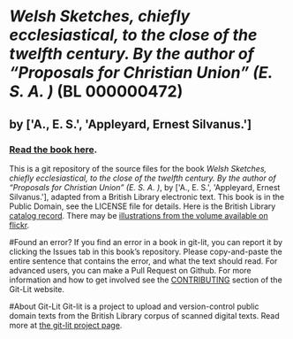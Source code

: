 # _Welsh Sketches, chiefly ecclesiastical, to the close of the twelfth century. By the author of “Proposals for Christian Union” (E. S. A. )_ (BL 000000472)
## by ['A., E. S.', 'Appleyard, Ernest Silvanus.']

### [Read the book here](https://Git-Lit.github.io/000000472). 

This is a git repository of the source files for the book _Welsh Sketches, chiefly ecclesiastical, to the close of the twelfth century. By the author of “Proposals for Christian Union” (E. S. A. )_, by ['A., E. S.', 'Appleyard, Ernest Silvanus.'], adapted from a British Library electronic text. This book is in the Public Domain, see the LICENSE file for details.  Here is the British Library [catalog record](http://explore.bl.uk/primo_library/libweb/action/search.do?cs=frb&doc=BLL01000000472&dscnt=1&scp.scps=scope:(BLCONTENT)&frbg=&tab=local_tab&srt=rank&ct=search&mode=Basic&dum=true&tb=t&indx=1&vl(freeText0)=000000472&fn=search&vid=BLVU1).
There may be [illustrations from the volume available on flickr](https://www.flickr.com/photos/britishlibrary/tags/sysnum000000472).

#Found an error?
If you find an error in a book in git-lit, you can report it by clicking the Issues tab in this book’s repository. Please copy-and-paste the entire sentence that contains the error, and what the text should read. For advanced users, you can make a Pull Request on Github.  For more information and how to get involved see the [CONTRIBUTING](http://git-lit.github.io/#contributing) section of the Git-Lit website.

#About Git-Lit
Git-lit is a project to upload and version-control public domain texts from the British Library corpus of scanned digital texts. Read more at [the git-lit project page](https://github.com/Git-Lit/git-lit).